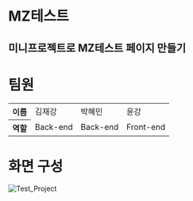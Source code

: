 # MZ테스트
미니프로젝트로 MZ테스트 페이지 만들기
---

# 팀원
<table>
<tr>
<th>이름</th>
<td>김재강</td>
<td>박혜민</td>
<td>윤강</td>
</tr>
<tr>
<th>역할</th>
<td>Back-end</td>
<td>Back-end</td>
<td>Front-end</td>
</tr>
</table>

# 화면 구성
![Test_Project](https://user-images.githubusercontent.com/101463273/210714496-e5b008ad-6a6f-4244-8e6e-9dd4b7371a1f.png)
